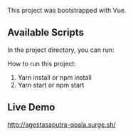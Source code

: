 This project was bootstrapped with Vue.

## Available Scripts

In the project directory, you can run:

How to run this project:

1. Yarn install or npm install
2. Yarn start or npm start


## Live Demo
http://agestasaputra-qoala.surge.sh/
